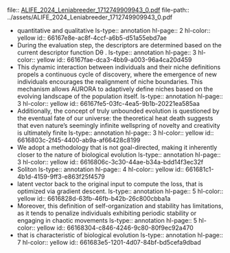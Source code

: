 file:: [ALIFE_2024_Leniabreeder_1712749909943_0.pdf](../assets/ALIFE_2024_Leniabreeder_1712749909943_0.pdf)
file-path:: ../assets/ALIFE_2024_Leniabreeder_1712749909943_0.pdf

- quantitative and qualitative
  ls-type:: annotation
  hl-page:: 2
  hl-color:: yellow
  id:: 66167e8e-ac8f-4ccf-a6b5-d51a55ebd7ae
- During the evaluation step, the descriptors are determined based on the current descriptor function Dθ .
  ls-type:: annotation
  hl-page:: 3
  hl-color:: yellow
  id:: 66167fae-dca3-4bb9-a003-96a4ca20d459
- This dynamic interaction between individuals and their niche definitions propels a continuous cycle of discovery, where the emergence of new individuals encourages the realignment of niche boundaries. This mechanism allows AURORA to adaptively define niches based on the evolving landscape of the population itself.
  ls-type:: annotation
  hl-page:: 3
  hl-color:: yellow
  id:: 66167fe5-03fc-4ea5-9b1b-20221ea585aa
- Additionally, the concept of truly unbounded evolution is questioned by the eventual fate of our universe: the theoretical heat death suggests that even nature’s seemingly infinite wellspring of novelty and creativity is ultimately finite 
  ls-type:: annotation
  hl-page:: 3
  hl-color:: yellow
  id:: 6616803c-2f45-4400-ab9a-af66428c8199
- We adopt a methodology that is not goal-directed, making it inherently closer to the nature of biological evolution
  ls-type:: annotation
  hl-page:: 3
  hl-color:: yellow
  id:: 6616806c-3c30-44ae-b34a-bdd14f3ec32f
- Soliton
  ls-type:: annotation
  hl-page:: 4
  hl-color:: yellow
  id:: 661681c1-4b1d-4159-9ff3-e863f25f4579
- latent vector back to the original input to compute the loss, that is optimized via gradient descent.
  ls-type:: annotation
  hl-page:: 5
  hl-color:: yellow
  id:: 6616828d-63fb-46fb-b42b-26c800cbba1a
- Moreover, this definition of self-organization and stability has limitations, as it tends to penalize individuals exhibiting periodic stability or engaging in chaotic movements
  ls-type:: annotation
  hl-page:: 5
  hl-color:: yellow
  id:: 66168304-c846-4246-9c80-80f9ec92a470
- that is characteristic of biological evolution
  ls-type:: annotation
  hl-page:: 7
  hl-color:: yellow
  id:: 661683e5-1201-4d07-84bf-bd5cefa9dbad